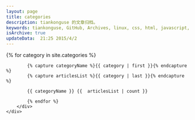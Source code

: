 ```yaml
---
layout: page
title: categories
description: tiankonguse 的文章归档。
keywords: tiankonguse, GitHub, Archives, linux, css, html, javascript, python, Jekyll, plugins, php, 大数据, 分布式, 机器学习, acm, 算法
isArchive: true
updateData:  21:25 2015/4/2
---
```


<div class="row-fluid">
    <div class="span8 offset2">
        <div class="accordion" id="accordion2">
            {% for category in site.categories %}
            
            {% capture categoryName %}{{ category | first }}{% endcapture %}
            {% capture articlesList %}{{ category | last }}{% endcapture %}
            
            {{ categoryName }} {{  articlesList | count }}
            
            {% endfor %}
        </div>
    </div>
</div>


